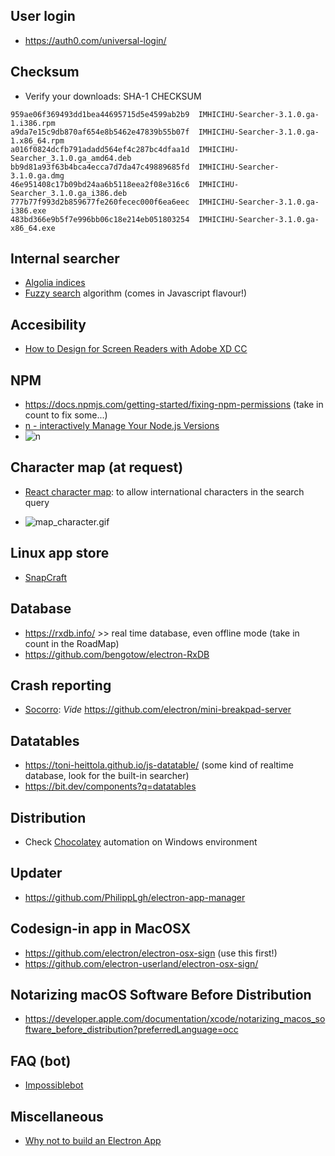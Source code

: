 ## User login ##
* https://auth0.com/universal-login/
## Checksum
* Verify your downloads: SHA-1 CHECKSUM


```
959ae06f369493dd1bea44695715d5e4599ab2b9  IMHICIHU-Searcher-3.1.0.ga-1.i386.rpm
a9da7e15c9db870af654e8b5462e47839b55b07f  IMHICIHU-Searcher-3.1.0.ga-1.x86_64.rpm
a016f0824dcfb791adadd564ef4c287bc4dfaa1d  IMHICIHU-Searcher_3.1.0.ga_amd64.deb
bb9d81a93f63b4bca4ecca7d7da47c49889685fd  IMHICIHU-Searcher-3.1.0.ga.dmg
46e951408c17b09bd24aa6b5118eea2f08e316c6  IMHICIHU-Searcher_3.1.0.ga_i386.deb
777b77f993d2b859677fe260fecec000f6ea6eec  IMHICIHU-Searcher-3.1.0.ga-i386.exe
483bd366e9b5f7e996bb06c18e214eb051803254  IMHICIHU-Searcher-3.1.0.ga-x86_64.exe
```

## Internal searcher ##
* [Algolia indices](https://github.com/electron/algolia-indices/)
* [Fuzzy search](https://fusejs.io/) algorithm (comes in Javascript flavour!)
## Accesibility
* [How to Design for Screen Readers with Adobe XD CC](https://www.sitepoint.com/how-to-design-for-screen-readers-with-adobe-xd-cc/?utm_source=feedly)
## NPM ##
* https://docs.npmjs.com/getting-started/fixing-npm-permissions   (take in count to fix some...)
* [n - interactively Manage Your Node.js Versions](https://github.com/tj/n)
* ![n](https://i.ibb.co/178p1SS/687474703a2f2f6e696d69742e696f2f696d616765732f6e2f6e2e676966.gif)
## Character map (at request)
* [React character map](https://github.com/Dayjo/react-character-map): to allow international characters in the search query
- ![map_character.gif](https://i.ibb.co/C0DWtxs/687474703a2f2f632e6461796a6f2e6d652f304932483073304d3073324f2f53637265656e2532305265636f7264696e67253230323031382d30312d3236253230617425323030322e3531253230706d2e676966.gif)
## Linux app store
* [SnapCraft](https://snapcraft.io/)
## Database ##
* https://rxdb.info/ >> real time database, even offline mode (take in count in the RoadMap)
* https://github.com/bengotow/electron-RxDB
## Crash reporting ##
* [Socorro](https://github.com/mozilla/socorro): _Vide_ https://github.com/electron/mini-breakpad-server
## Datatables ##
* https://toni-heittola.github.io/js-datatable/   (some kind of realtime database, look for the built-in searcher)
* https://bit.dev/components?q=datatables
## Distribution ##
* Check [Chocolatey](https://chocolatey.org/docs/create-packages) automation on Windows environment
## Updater ##
* https://github.com/PhilippLgh/electron-app-manager
## Codesign-in app in MacOSX ##
* https://github.com/electron/electron-osx-sign (use this first!)
* https://github.com/electron-userland/electron-osx-sign/
## Notarizing macOS Software Before Distribution
* https://developer.apple.com/documentation/xcode/notarizing_macos_software_before_distribution?preferredLanguage=occ
## FAQ (bot)
* [Impossiblebot](https://impossible.bot/)
## Miscellaneous
* [Why not to build an Electron App](https://medium.com/shipmnts/why-not-to-build-an-electron-app-92b2f5a99d33)